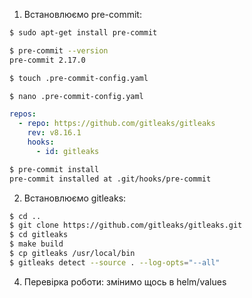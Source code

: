 1. Встановлюємо pre-commit:
```bash
$ sudo apt-get install pre-commit

$ pre-commit --version
pre-commit 2.17.0

$ touch .pre-commit-config.yaml

$ nano .pre-commit-config.yaml
```
```yaml
repos:
  - repo: https://github.com/gitleaks/gitleaks
    rev: v8.16.1
    hooks:
      - id: gitleaks
```
```bash
$ pre-commit install
pre-commit installed at .git/hooks/pre-commit
```
2. Встановлюємо gitleaks:
```bash
$ cd ..
$ git clone https://github.com/gitleaks/gitleaks.git
$ cd gitleaks
$ make build
$ cp gitleaks /usr/local/bin
$ gitleaks detect --source . --log-opts="--all"
```

4. Перевірка роботи: змінимо щось в helm/values
